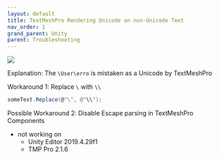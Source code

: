 ```yaml
---
layout: default
title: TextMeshPro Rendering Unicode on non-Unicode Text
nav_order: 1
grand_parent: Unity
parent: Troubleshooting
---
```


![](https://i.imgur.com/lyEjIfZ.png)

Explanation: The `\User\erro` is mistaken as a Unicode by TextMeshPro


Workaround 1: Replace `\` with `\\`
```csharp
someText.Replace(@"\", @"\\");
```

Possible Workaround 2: Disable Escape parsing in TextMeshPro Components
- not working on 
	- Unity Editor 2019.4.29f1
	- TMP Pro 2.1.6
